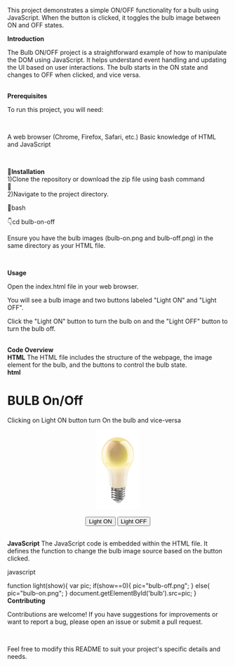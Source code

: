 <p>This project demonstrates a simple ON/OFF functionality for a bulb using JavaScript. When the button is clicked, it toggles the bulb image between ON and OFF states.</p>


<b>Introduction</b>
<br>
<p>The Bulb ON/OFF project is a straightforward example of how to manipulate the DOM using JavaScript. It helps understand event handling and updating the UI based on user interactions. The bulb starts in the ON state and changes to OFF when clicked, and vice versa.</p>

<br>
<b>Prerequisites</b>
<br>
<p>To run this project, you will need:</p>
<br>
<p>A web browser (Chrome, Firefox, Safari, etc.)
Basic knowledge of HTML and JavaScript</p>
<br>

<b>📌Installation</b>
<br>
1)Clone the repository or download the zip file using bash command
<br>
🔗<link href="git clone https://github.com/yourusername/bulb-on-off.git">
<br>
2)Navigate to the project directory.
<br>
<p>📍bash</p>
 👇cd bulb-on-off
 <p>Ensure you have the bulb images (bulb-on.png and bulb-off.png) in the same directory as your HTML file.</p>
 
<br>

<b>Usage</b>
<p>Open the index.html file in your web browser.

You will see a bulb image and two buttons labeled "Light ON" and "Light OFF".

Click the "Light ON" button to turn the bulb on and the "Light OFF" button to turn the bulb off.</p>
<br>
<b>Code Overview</b>
<br>
<b>HTML</b>
The HTML file includes the structure of the webpage, the image element for the bulb, and the buttons to control the bulb state.
<br>
<b>html</b>
<br>
<p>
<!DOCTYPE html>
<html lang="en">
<head>
<body>
   <h1>BULB On/Off</h1>
   <p>Clicking on Light ON button turn On the bulb and vice-versa</p>
   <center>
   <img id="bulb" src="bulb-on.png" width="100px" height="180px">
   <p>
      <button type="button" onclick="light(1)">Light ON</button>
      <button type="button" onclick="light(0)">Light OFF</button>
   </p>
   </center>
</body>
</head> 
</html>
</p>

<br>
<b>JavaScript</b>
The JavaScript code is embedded within the HTML file. It defines the function to change the bulb image source based on the button clicked.

javascript

function light(show){
    var pic;
    if(show==0){
        pic="bulb-off.png";
    }
    else{
        pic="bulb-on.png";
    }
    document.getElementById('bulb').src=pic;
}
<br>
<b>Contributing</b>
 <p>Contributions are welcome! If you have suggestions for improvements or want to report a bug, please open an issue or submit a pull request.</p>
<br>
 <p>Feel free to modify this README to suit your project's specific details and needs.</p>

